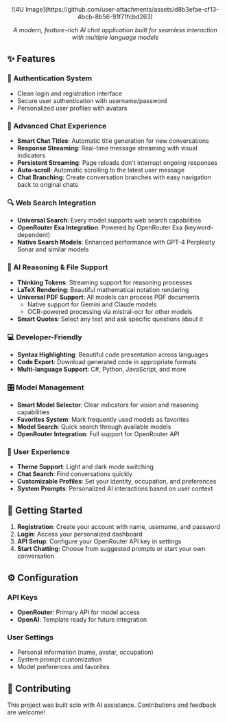 <div align="center">
  ![4U Image](https://github.com/user-attachments/assets/d8b3efae-cf13-4bcb-8b56-91f71fcbd263)
  <p><em>A modern, feature-rich AI chat application built for seamless interaction with multiple language models</em></p>
</div>

<h2>✨ Features</h2>

<h3>🔐 Authentication System</h3>
<ul>
  <li>Clean login and registration interface</li>
  <li>Secure user authentication with username/password</li>
  <li>Personalized user profiles with avatars</li>
</ul>

<h3>💬 Advanced Chat Experience</h3>
<ul>
  <li><strong>Smart Chat Titles</strong>: Automatic title generation for new conversations</li>
  <li><strong>Response Streaming</strong>: Real-time message streaming with visual indicators</li>
  <li><strong>Persistent Streaming</strong>: Page reloads don't interrupt ongoing responses</li>
  <li><strong>Auto-scroll</strong>: Automatic scrolling to the latest user message</li>
  <li><strong>Chat Branching</strong>: Create conversation branches with easy navigation back to original chats</li>
</ul>

<h3>🔍 Web Search Integration</h3>
<ul>
  <li><strong>Universal Search</strong>: Every model supports web search capabilities</li>
  <li><strong>OpenRouter Exa Integration</strong>: Powered by OpenRouter Exa (keyword-dependent)</li>
  <li><strong>Native Search Models</strong>: Enhanced performance with GPT-4 Perplexity Sonar and similar models</li>
</ul>

<h3>🧠 AI Reasoning & File Support</h3>
<ul>
  <li><strong>Thinking Tokens</strong>: Streaming support for reasoning processes</li>
  <li><strong>LaTeX Rendering</strong>: Beautiful mathematical notation rendering</li>
  <li><strong>Universal PDF Support</strong>: All models can process PDF documents
    <ul>
      <li>Native support for Gemini and Claude models</li>
      <li>OCR-powered processing via mistral-ocr for other models</li>
    </ul>
  </li>
  <li><strong>Smart Quotes</strong>: Select any text and ask specific questions about it</li>
</ul>

<h3>💻 Developer-Friendly</h3>
<ul>
  <li><strong>Syntax Highlighting</strong>: Beautiful code presentation across languages</li>
  <li><strong>Code Export</strong>: Download generated code in appropriate formats</li>
  <li><strong>Multi-language Support</strong>: C#, Python, JavaScript, and more</li>
</ul>

<h3>🎛️ Model Management</h3>
<ul>
  <li><strong>Smart Model Selector</strong>: Clear indicators for vision and reasoning capabilities</li>
  <li><strong>Favorites System</strong>: Mark frequently used models as favorites</li>
  <li><strong>Model Search</strong>: Quick search through available models</li>
  <li><strong>OpenRouter Integration</strong>: Full support for OpenRouter API</li>
</ul>

<h3>🎨 User Experience</h3>
<ul>
  <li><strong>Theme Support</strong>: Light and dark mode switching</li>
  <li><strong>Chat Search</strong>: Find conversations quickly</li>
  <li><strong>Customizable Profiles</strong>: Set your identity, occupation, and preferences</li>
  <li><strong>System Prompts</strong>: Personalized AI interactions based on user context</li>
</ul>

<h2>🚀 Getting Started</h2>

<ol>
  <li><strong>Registration</strong>: Create your account with name, username, and password</li>
  <li><strong>Login</strong>: Access your personalized dashboard</li>
  <li><strong>API Setup</strong>: Configure your OpenRouter API key in settings</li>
  <li><strong>Start Chatting</strong>: Choose from suggested prompts or start your own conversation</li>
</ol>

<h2>⚙️ Configuration</h2>

<h3>API Keys</h3>
<ul>
  <li><strong>OpenRouter</strong>: Primary API for model access</li>
  <li><strong>OpenAI</strong>: Template ready for future integration</li>
</ul>

<h3>User Settings</h3>
<ul>
  <li>Personal information (name, avatar, occupation)</li>
  <li>System prompt customization</li>
  <li>Model preferences and favorites</li>
</ul>

<h2>🤝 Contributing</h2>

<p>This project was built solo with AI assistance. Contributions and feedback are welcome!</p>
